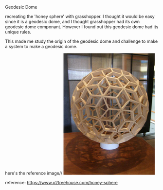 Geodesic Dome 

recreating the 'honey sphere' with grasshopper.
I thought it would be easy since it is a geodesic dome, and I thought grasshopper had its own geodesic dome componant.
However I found out this geodesic dome had its unique rules.

This made me study the origin of the geodesic dome and challenge to make a system to make a geodesic dome.

here's the reference image//
<img src="https://github.com/JounKim/JounKim.github.io/blob/main/geodesicDome/referenceImage.jpg">

reference: https://www.o2treehouse.com/honey-sphere
